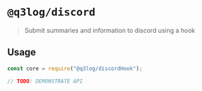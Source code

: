 # `@q3log/discord`

> Submit summaries and information to discord using a hook

## Usage

```javascript
const core = require("@q3log/discordHook");

// TODO: DEMONSTRATE API
```
